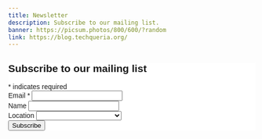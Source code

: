 ```yaml
---
title: Newsletter
description: Subscribe to our mailing list.
banner: https://picsum.photos/800/600/?random
link: https://blog.techqueria.org/
---
```


<!-- Begin MailChimp Signup Form -->

<link href="//cdn-images.mailchimp.com/embedcode/classic-10_7.css" rel="stylesheet" type="text/css">
<style type="text/css">
	#mc_embed_signup{background:#fff; clear:left; font:14px Helvetica,Arial,sans-serif; }
	/* Add your own MailChimp form style overrides in your site stylesheet or in this style block.
    We recommend moving this block and the preceding CSS link to the HEAD of your HTML file. */
    #mc_embed_signup form { padding: 0;}
</style>
<div id="mc_embed_signup">
    <form action="//techqueria.us16.list-manage.com/subscribe/post?u=b0e4bfe18a46d5bef899fb312&amp;id=0e1710b6ee" method="post" id="mc-embedded-subscribe-form" name="mc-embedded-subscribe-form" class="validate" target="_blank" novalidate>
        <div id="mc_embed_signup_scroll">
            <h2>Subscribe to our mailing list</h2>
            <div class="indicates-required"><span class="asterisk">*</span> indicates required</div>
            <div class="mc-field-group">
                <label for="mce-EMAIL">Email  <span class="asterisk">*</span>
                </label>
                <input type="email" value="" name="EMAIL" class="required email" id="mce-EMAIL">
            </div>
            <div class="mc-field-group">
                <label for="mce-FNAME">Name </label>
                <input type="text" value="" name="FNAME" class="" id="mce-FNAME">
            </div>
            <div class="mc-field-group">
                <label for="mce-LOCATION">Location </label>
                <select name="LOCATION" class="" id="mce-LOCATION">
                    <option value=""></option>
                    <option value="Chicago">Chicago</option>
                    <option value="Los Angeles">Los Angeles</option>
                    <option value="Miami">Miami</option>
                    <option value="New York">New York</option>
                    <option value="San Francisco / Bay Area">San Francisco / Bay Area</option>
                    <option value="Other">Other</option>
                </select>
            </div>
            <div id="mce-responses" class="clear">
                <div class="response" id="mce-error-response" style="display:none"></div>
                <div class="response" id="mce-success-response" style="display:none"></div>
            </div>    <!-- real people should not fill this in and expect good things - do not remove this or risk form bot signups-->
            <div style="position: absolute; left: -5000px;" aria-hidden="true"><input type="text" name="b_b0e4bfe18a46d5bef899fb312_0e1710b6ee" tabindex="-1" value=""></div>
            <div class="clear"><input type="submit" value="Subscribe" name="subscribe" id="mc-embedded-subscribe" class="button"></div>
        </div>
    </form>
</div>

<!--End mc_embed_signup-->
